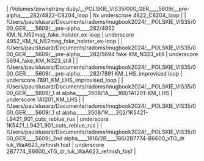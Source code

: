 | /Volumes/zewnętrzny duży/__POLSKIE_VIS35/000_GER____5609/__pre-alpha____282/4822-C8204_loop | fix underscrore 4822_C8204_loop |
| /Users/paulslusarz/Documents/radoms/mugbook2024/__POLSKIE_VIS35/000_GER____5609/__pre-alpha____282/4952 KM_N_N52mag_fake_holster_ex-loop | underscore 4952_KM_N_N52mag_fake_holster_ex-loop |
| /Users/paulslusarz/Documents/radoms/mugbook2024/__POLSKIE_VIS35/000_GER____5609/__pre-alpha____282/5694 fake KM_N323_still | underscore 5694_fake_KM_N323_still |
| /Users/paulslusarz/Documents/radoms/mugbook2024/__POLSKIE_VIS35/000_GER____5609/__pre-alpha____282/7891 KM_LHS_improvised loop | underscore 7891_KM_LHS_improvised_loop |
| /Users/paulslusarz/Documents/radoms/mugbook2024/__POLSKIE_VIS35/000_GER____5609/_1 st alpha_____3508/1A____169/1A1201-KM_LHS | underscore 1A1201_KM_LHS |
| /Users/paulslusarz/Documents/radoms/mugbook2024/__POLSKIE_VIS35/000_GER____5609/_1 st alpha_____3508/1K___202/1K5421-L9421_901_cuts_reblue_rus | underscore 1K5421_L9421_901_cuts_reblue_rus |
| /Users/paulslusarz/Documents/radoms/mugbook2024/__POLSKIE_VIS35/000_GER____5609/_2nd alpha____1816/2B____186/2B7774-B6600_xTG_dr łuk_WaA623_refinish fosf | underscore 2B7774_B6600_xTG_dr_łuk_WaA623_refinish_fosf |
